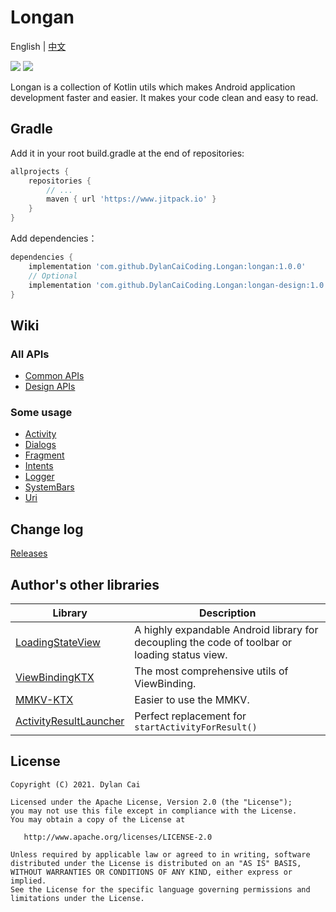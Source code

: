 # Longan

English | [中文](README_CN.md)

[![](https://www.jitpack.io/v/DylanCaiCoding/Longan.svg)](https://www.jitpack.io/#DylanCaiCoding/Longan) [![](https://img.shields.io/badge/License-Apache--2.0-blue.svg)](https://github.com/DylanCaiCoding/Longan/blob/master/LICENSE)

Longan is a collection of Kotlin utils which makes Android application development faster and easier. It makes your code clean and easy to read.


## Gradle

Add it in your root build.gradle at the end of repositories:

```groovy
allprojects {
    repositories {
        // ...
        maven { url 'https://www.jitpack.io' }
    }
}
```

Add dependencies：

```groovy
dependencies {
    implementation 'com.github.DylanCaiCoding.Longan:longan:1.0.0'
    // Optional
    implementation 'com.github.DylanCaiCoding.Longan:longan-design:1.0.0'
}
```

## Wiki

### All APIs

- [Common APIs](https://github.com/DylanCaiCoding/Longan/wiki/All-Common-APIs)
- [Design APIs](https://github.com/DylanCaiCoding/Longan/wiki/All-Design-APIs)

### Some usage

- [Activity](https://github.com/DylanCaiCoding/Longan/wiki/Longan-%E2%80%93-Activity)
- [Dialogs](https://github.com/DylanCaiCoding/Longan/wiki/Longan-%E2%80%93-Dialogs)
- [Fragment](https://github.com/DylanCaiCoding/Longan/wiki/Longan-%E2%80%93-Fragment)
- [Intents](https://github.com/DylanCaiCoding/Longan/wiki/Longan-%E2%80%93-Intents)
- [Logger](https://github.com/DylanCaiCoding/Longan/wiki/Longan-%E2%80%93-Logger)
- [SystemBars](https://github.com/DylanCaiCoding/Longan/wiki/Longan-%E2%80%93-SystemBars)
- [Uri](https://github.com/DylanCaiCoding/Longan/wiki/Longan-%E2%80%93-Uri)

## Change log

[Releases](https://github.com/DylanCaiCoding/Longan/releases)

## Author's other libraries

| Library                                                      | Description                                                  |
| ------------------------------------------------------------ | ------------------------------------------------------------ |
| [LoadingStateView](https://github.com/DylanCaiCoding/LoadingStateView) | A highly expandable Android library for decoupling the code of toolbar or loading status view. |
| [ViewBindingKTX](https://github.com/DylanCaiCoding/ViewBindingKTX) | The most comprehensive utils of ViewBinding.                 |
| [MMKV-KTX](https://github.com/DylanCaiCoding/MMKV-KTX)       | Easier to use the MMKV.                                      |
| [ActivityResultLauncher](https://github.com/DylanCaiCoding/ActivityResultLauncher) | Perfect replacement for `startActivityForResult()`           |

## License

```
Copyright (C) 2021. Dylan Cai

Licensed under the Apache License, Version 2.0 (the "License");
you may not use this file except in compliance with the License.
You may obtain a copy of the License at

   http://www.apache.org/licenses/LICENSE-2.0

Unless required by applicable law or agreed to in writing, software
distributed under the License is distributed on an "AS IS" BASIS,
WITHOUT WARRANTIES OR CONDITIONS OF ANY KIND, either express or implied.
See the License for the specific language governing permissions and
limitations under the License.
```

